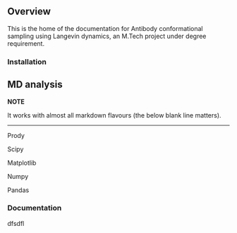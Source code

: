 ## Overview
This is the home of the documentation for Antibody conformational sampling using Langevin dynamics, an M.Tech project under degree requirement.

### Installation
MD analysis
---
**NOTE**

It works with almost all markdown flavours (the below blank line matters).

---
Prody

Scipy

Matplotlib

Numpy

Pandas


### Documentation
dfsdfl
